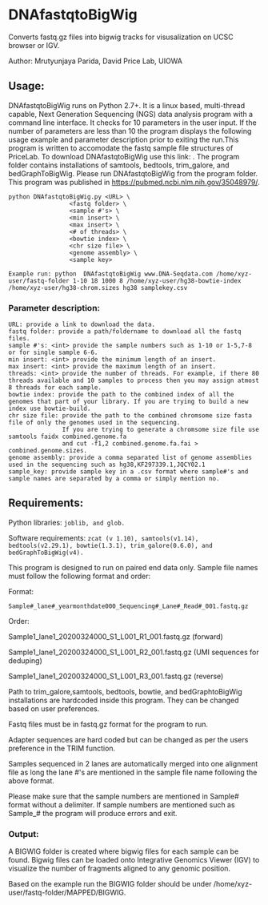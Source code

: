 # DNAfastqtoBigWig
Converts fastq.gz files into bigwig tracks for visusalization on UCSC browser or IGV.

Author: Mrutyunjaya Parida, David Price Lab, UIOWA

## Usage:
DNAfastqtoBigWig runs on Python 2.7+. It is a linux based, multi-thread capable, Next Generation Sequencing (NGS) data analysis program with a command line interface.
It checks for 10 parameters in the user input. If the number of parameters are less than 10 the program displays the following usage example and parameter description prior to exiting the run.This program is written to accomodate the fastq sample file structures of PriceLab. To download DNAfastqtoBigWig use this link: <link to be provided>. The program folder contains installations of samtools, bedtools, trim_galore, and bedGraphToBigWig. Please run DNAfastqtoBigWig from the program folder. This program was published in https://pubmed.ncbi.nlm.nih.gov/35048979/.

```
python DNAfastqtoBigWig.py <URL> \
                 <fastq folder> \
                 <sample #'s> \
                 <min insert> \
                 <max insert> \
                 <# of threads> \
                 <bowtie index> \
                 <chr size file> \
                 <genome assembly> \
                 <sample key>
                 
Example run: python  DNAfastqtoBigWig www.DNA-Seqdata.com /home/xyz-user/fastq-folder 1-10 18 1000 8 /home/xyz-user/hg38-bowtie-index /home/xyz-user/hg38-chrom.sizes hg38 samplekey.csv                 
```
### Parameter description:
```
URL: provide a link to download the data.
fastq folder: provide a path/foldername to download all the fastq files.
sample #'s: <int> provide the sample numbers such as 1-10 or 1-5,7-8 or for single sample 6-6.
min insert: <int> provide the minimum length of an insert.
max insert: <int> provide the maximum length of an insert.
threads: <int> provide the number of threads. For example, if there 80 threads available and 10 samples to process then you may assign atmost 8 threads for each sample.
bowtie index: provide the path to the combined index of all the genomes that part of your library. If you are trying to build a new index use bowtie-build.
chr size file: provide the path to the combined chromsome size fasta file of only the genomes used in the sequencing.
               If you are trying to generate a chromsome size file use samtools faidx combined.genome.fa
               and cut -f1,2 combined.genome.fa.fai > combined.genome.sizes.
genome assembly: provide a comma separated list of genome assemblies used in the sequencing such as hg38,KF297339.1,JQCY02.1
sample_key: provide sample key in a .csv format where sample#'s and sample names are separated by a comma or simply mention no.

```
## Requirements:
Python libraries: ``` joblib, and glob. ```

Software requirements: ``` zcat (v 1.10), samtools(v1.14), bedtools(v2.29.1), bowtie(1.3.1), trim_galore(0.6.0), and bedGraphToBigWig(v4). ```

This program is designed to run on paired end data only. Sample file names must follow the following format and order:

Format:
```
Sample#_lane#_yearmonthdate000_Sequencing#_Lane#_Read#_001.fastq.gz
```
Order:

Sample1_lane1_20200324000_S1_L001_R1_001.fastq.gz (forward)

Sample1_lane1_20200324000_S1_L001_R2_001.fastq.gz (UMI sequences for deduping)

Sample1_lane1_20200324000_S1_L001_R3_001.fastq.gz (reverse)

Path to trim_galore,samtools, bedtools, bowtie, and bedGraphtoBigWig installations are hardcoded inside this program. They can be changed based on user preferences.

Fastq files must be in fastq.gz format for the program to run. 

Adapter sequences are hard coded but can be changed as per the users preference in the TRIM function.

Samples sequenced in 2 lanes are automatically merged into one alignment file as long the lane #'s are mentioned in the sample file name following the above format.

Please make sure that the sample numbers are mentioned in Sample# format without a delimiter. If sample numbers are mentioned such as Sample_# the program will produce errors and exit.

### Output:
A BIGWIG folder is created where bigwig files for each sample can be found. Bigwig files can be loaded onto Integrative Genomics Viewer (IGV) to visualize the number of fragments aligned to any genomic position.

Based on the example run the BIGWIG folder should be under /home/xyz-user/fastq-folder/MAPPED/BIGWIG.
